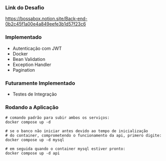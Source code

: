 ### Link do Desafio
https://bossabox.notion.site/Back-end-0b2c45f1a00e4a849eefe3b1d57f23c6

### Implementado
- Autenticação com JWT
- Docker
- Bean Validation
- Exception Handler
- Pagination
### Futuramente Implementado
- Testes de Integração

### Rodando a Aplicação

```shell
# comando padrão para subir ambos os serviços: 
docker compose up -d

# se o banco não iniciar antes devido ao tempo de inicialização 
# do container, comprometendo o funcionamento da api, primero digite: 
docker compose up -d mysql

# em seguida quando o container mysql estiver pronto:
docker compose up -d api
```